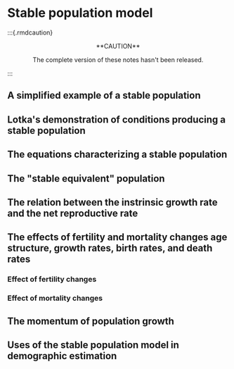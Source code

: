 # Stable population model

:::{.rmdcaution}
<center>
**CAUTION**

The complete version of these notes hasn't been released.
</center>
:::

## A simplified example of a stable population

## Lotka's demonstration of conditions producing a stable population

## The equations characterizing a stable population

## The "stable equivalent" population

## The relation between the instrinsic growth rate and the net reproductive rate

## The effects of fertility and mortality changes age structure, growth rates, birth rates, and death rates

### Effect of fertility changes

### Effect of mortality changes

## The momentum of population growth

## Uses of the stable population model in demographic estimation
